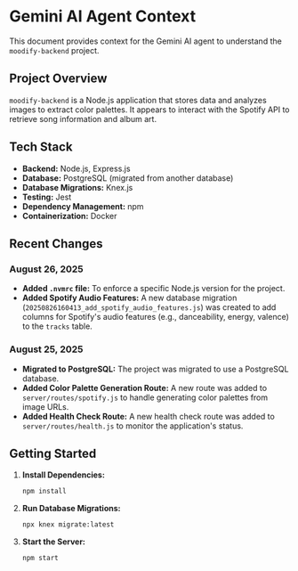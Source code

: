 # Gemini AI Agent Context

This document provides context for the Gemini AI agent to understand the `moodify-backend` project.

## Project Overview

`moodify-backend` is a Node.js application that stores data and analyzes images to extract color palettes. It appears to interact with the Spotify API to retrieve song information and album art.

## Tech Stack

*   **Backend:** Node.js, Express.js
*   **Database:** PostgreSQL (migrated from another database)
*   **Database Migrations:** Knex.js
*   **Testing:** Jest
*   **Dependency Management:** npm
*   **Containerization:** Docker

## Recent Changes

### August 26, 2025

*   **Added `.nvmrc` file:** To enforce a specific Node.js version for the project.
*   **Added Spotify Audio Features:** A new database migration (`20250826160413_add_spotify_audio_features.js`) was created to add columns for Spotify's audio features (e.g., danceability, energy, valence) to the `tracks` table.

### August 25, 2025

*   **Migrated to PostgreSQL:** The project was migrated to use a PostgreSQL database.
*   **Added Color Palette Generation Route:** A new route was added to `server/routes/spotify.js` to handle generating color palettes from image URLs.
*   **Added Health Check Route:** A new health check route was added to `server/routes/health.js` to monitor the application's status.

## Getting Started

1.  **Install Dependencies:**
    ```bash
    npm install
    ```
2.  **Run Database Migrations:**
    ```bash
    npx knex migrate:latest
    ```
3.  **Start the Server:**
    ```bash
    npm start
    ```

